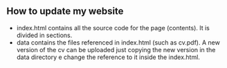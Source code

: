 ## How to update my website
- index.html contains all the source code for the page (contents). It is divided in sections.
- data contains the files referenced in index.html (such as cv.pdf). A new version of the cv can be uploaded just copying the new version in the data directory e change the reference to it inside the index.html. 
